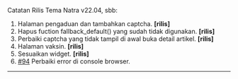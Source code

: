 Catatan Rilis Tema Natra v22.04, sbb:

1. Halaman pengaduan dan tambahkan captcha. **[rilis]**
2. Hapus fuction fallback_default() yang sudah tidak digunakan. **[rilis]**
3. Perbaiki captcha yang tidak tampil di awal buka detail artikel. **[rilis]**
4. Halaman vaksin. **[rilis]**
5. Sesuaikan widget. **[rilis]**
6. [#94](https://github.com/OpenSID/tema-natra/issues/94) Perbaiki error di console browser.


****************************************************************
